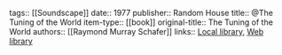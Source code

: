 tags:: [[Soundscape]]
date:: 1977
publisher:: Random House
title:: @The Tuning of the World
item-type:: [[book]]
original-title:: The Tuning of the World
authors:: [[Raymond Murray Schafer]]
links:: [Local library](zotero://select/groups/2386895/items/XKQXQ9GV), [Web library](https://www.zotero.org/groups/2386895/items/XKQXQ9GV)
